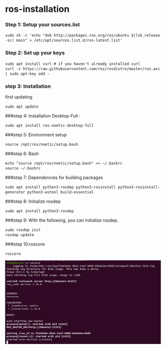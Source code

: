# ros-installation
### Step 1: Setup your sources.list
```
sudo sh -c 'echo "deb http://packages.ros.org/ros/ubuntu $(lsb_release -sc) main" > /etc/apt/sources.list.d/ros-latest.list'
```
### Step 2: Set up your keys
```
sudo apt install curl # if you haven't already installed curl
curl -s https://raw.githubusercontent.com/ros/rosdistro/master/ros.asc | sudo apt-key add -
```


### step 3: Installation
first updating 
``` 
sudo apt update
```

###step 4: Installation Desktop-Full :
```
sudo apt install ros-noetic-desktop-full
```

###step 5: Environment setup

```
source /opt/ros/noetic/setup.bash
```
###step 6: Bash

```
echo "source /opt/ros/noetic/setup.bash" >> ~/.bashrc
source ~/.bashrc
```

###step 7:  Dependencies for building packages
```
sudo apt install python3-rosdep python3-rosinstall python3-rosinstall-generator python3-wstool build-essential
```

###step 8:  Initialize rosdep

```
sudo apt install python3-rosdep
```
###step 9:  With the following, you can initialize rosdep.


```
sudo rosdep init
rosdep update
```



###step 10:roscore

```
roscore
```

![roscore](roscore.png)



